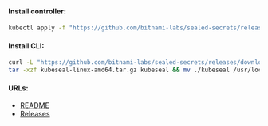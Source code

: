 #### Install controller:
```bash
kubectl apply -f "https://github.com/bitnami-labs/sealed-secrets/releases/download/v0.24.1/controller.yaml"
```

#### Install CLI:
```bash
curl -L "https://github.com/bitnami-labs/sealed-secrets/releases/download/v0.24.1/kubeseal-0.24.1-linux-amd64.tar.gz" -o "kubeseal-linux-amd64.tar.gz" && \
tar -xzf kubeseal-linux-amd64.tar.gz kubeseal && mv ./kubeseal /usr/local/bin/ && rm -f kubeseal-linux-amd64.tar.gz
```

#### URLs:
- [README](https://github.com/bitnami-labs/sealed-secrets/blob/main/README.md)
- [Releases](https://github.com/bitnami-labs/sealed-secrets/releases)
